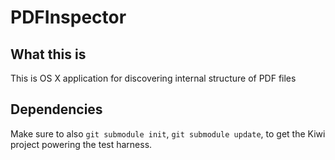 PDFInspector
============

## What this is

This is OS X application for discovering internal structure of PDF files

## Dependencies

Make sure to also `git submodule init`, `git submodule update`, to get the Kiwi project powering the test harness. 
